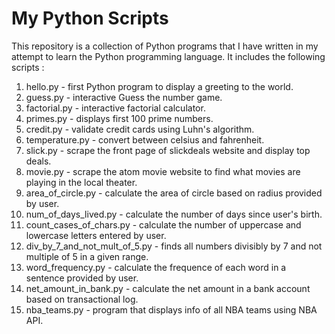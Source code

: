 # My Python Scripts


This repository is a collection of Python programs that I have written in my attempt to learn the Python programming language. It includes the following scripts : 
  1.  hello.py     - first Python program to display a greeting to the world.
  2.  guess.py     - interactive Guess the number game.
  3.  factorial.py - interactive factorial calculator.
  4.  primes.py    - displays first 100 prime numbers.
  5.  credit.py    - validate credit cards using Luhn's algorithm.
  6.  temperature.py - convert between celsius and fahrenheit.
  7.  slick.py - scrape the front page of slickdeals website and display top deals.
  8.  movie.py - scrape the atom movie website to find what movies are playing in the local theater.
  9.  area_of_circle.py - calculate the area of circle based on radius provided by user.
 10.  num_of_days_lived.py - calculate the number of days since user's birth.
 11.  count_cases_of_chars.py - calculate the number of uppercase and lowercase letters entered by user.
 12.  div_by_7_and_not_mult_of_5.py - finds all numbers divisibly by 7 and not multiple of 5 in a given range. 
 13.  word_frequency.py - calculate the frequence of each word in a sentence provided by user.
 14.  net_amount_in_bank.py - calculate the net amount in a bank account based on transactional log.
 15.  nba_teams.py - program that displays info of all NBA teams using NBA API.
